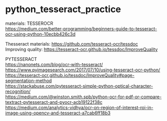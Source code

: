 # python_tesseract_practice

materials:
TESSEROCR   
https://medium.com/better-programming/beginners-guide-to-tesseract-ocr-using-python-10ecbb426c3d

Thesseract materials: https://github.com/tesseract-ocr/tessdoc  
Improving quality: https://tesseract-ocr.github.io/tessdoc/ImproveQuality  

PYTESSERACT  
https://nanonets.com/blog/ocr-with-tesseract/  
https://www.pyimagesearch.com/2017/07/10/using-tesseract-ocr-python/  
https://tesseract-ocr.github.io/tessdoc/ImproveQuality#page-segmentation-method  
https://stackabuse.com/pytesseract-simple-python-optical-character-recognition/  
https://medium.com/@winston.smith.spb/python-ocr-for-pdf-or-compare-textract-pytesseract-and-pyocr-acb19122f38c  
https://medium.com/analytics-vidhya/ocr-on-region-of-interest-roi-in-image-using-opencv-and-tesseract-a7cab6ff18b3  
